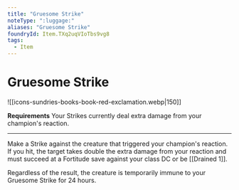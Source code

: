 ```yaml
---
title: "Gruesome Strike"
noteType: ":luggage:"
aliases: "Gruesome Strike"
foundryId: Item.TXq2uqVIoTbs9vg8
tags:
  - Item
---
```


# Gruesome Strike
![[icons-sundries-books-book-red-exclamation.webp|150]]

**Requirements** Your Strikes currently deal extra damage from your champion's reaction.

* * *

Make a Strike against the creature that triggered your champion's reaction. If you hit, the target takes double the extra damage from your reaction and must succeed at a Fortitude save against your class DC or be [[Drained 1]].

Regardless of the result, the creature is temporarily immune to your Gruesome Strike for 24 hours.
